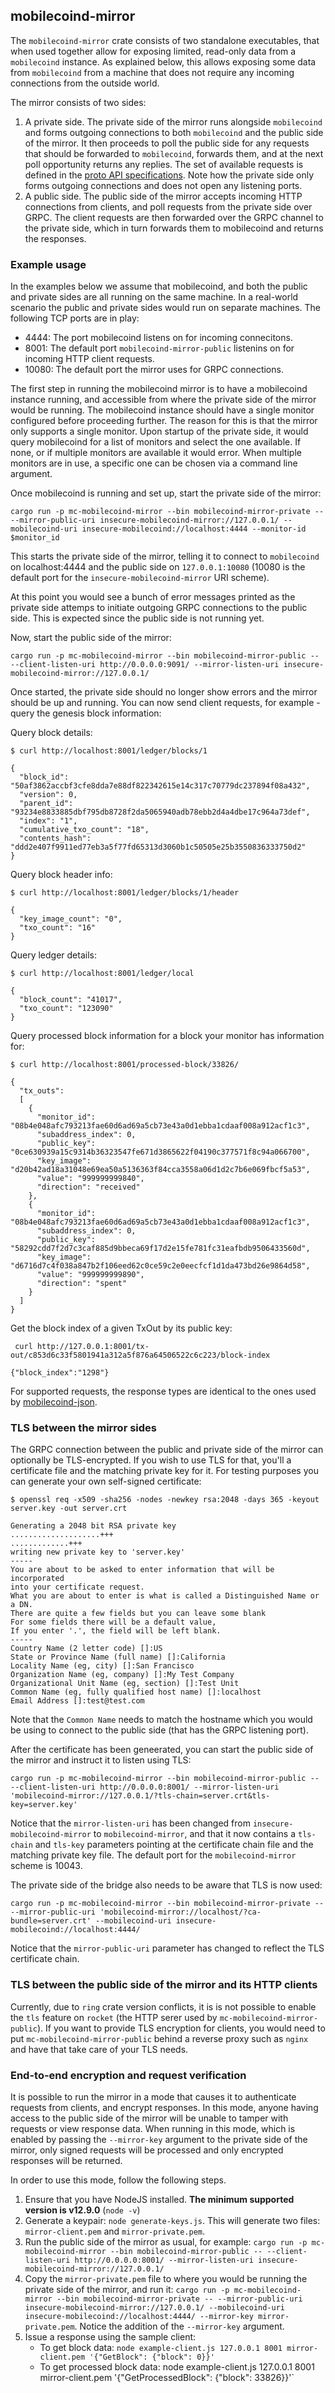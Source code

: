 ## mobilecoind-mirror

The `mobilecoind-mirror` crate consists of two standalone executables, that when used together allow for exposing limited, read-only data from a `mobilecoind` instance. As explained below, this allows exposing some data from `mobilecoind` from a machine that does not require any incoming connections from the outside world.

The mirror consists of two sides:
   1) A private side. The private side of the mirror runs alongside `mobilecoind` and forms outgoing connections to both `mobilecoind` and the public side of the mirror. It then proceeds to poll the public side for any requests that should be forwarded to `mobilecoind`, forwards them, and at the next poll opportunity returns any replies. The set of available requests is defined in the [proto API specifications](proto/mobilecoind_mirror_api.proto).
   Note how the private side only forms outgoing connections and does not open any listening ports.
   2) A public side. The public side of the mirror accepts incoming HTTP connections from clients, and poll requests from the private side over GRPC. The client requests are then forwarded over the GRPC channel to the private side, which in turn forwards them to mobilecoind and returns the responses.


### Example usage

In the examples below we assume that mobilecoind, and both the public and private sides are all running on the same machine. In a real-world scenario the public and private sides would run on separate machines. The following TCP ports are in play:
   - 4444: The port mobilecoind listens on for incoming connecitons.
   - 8001: The default port `mobilecoind-mirror-public` listenins on for incoming HTTP client requests.
   - 10080: The default port the mirror uses for GRPC connections.

The first step in running the mobilecoind mirror is to have a mobilecoind instance running, and accessible from where the private side of the mirror would be running. The mobilecoind instance should have a single monitor configured before proceeding further. The reason for this is that the mirror only supports a single monitor. Upon startup of the private side, it would query mobilecoind for a list of monitors and select the one available. If none, or if multiple monitors are available it would error. When multiple monitors are in use, a specific one can be chosen via a command line argument.


Once mobilecoind is running and set up, start the private side of the mirror:

```
cargo run -p mc-mobilecoind-mirror --bin mobilecoind-mirror-private -- --mirror-public-uri insecure-mobilecoind-mirror://127.0.0.1/ --mobilecoind-uri insecure-mobilecoind://localhost:4444 --monitor-id $monitor_id
```

This starts the private side of the mirror, telling it to connect to `mobilecoind` on localhost:4444 and the public side on `127.0.0.1:10080` (10080 is the default port for the `insecure-mobilecoind-mirror` URI scheme).

At this point you would see a bunch of error messages printed as the private side attemps to initiate outgoing GRPC connections to the public side. This is expected since the public side is not running yet.

Now, start the public side of the mirror:

```
cargo run -p mc-mobilecoind-mirror --bin mobilecoind-mirror-public -- --client-listen-uri http://0.0.0.0:9091/ --mirror-listen-uri insecure-mobilecoind-mirror://127.0.0.1/
```

Once started, the private side should no longer show errors and the mirror should be up and running. You can now send client requests, for example - query the genesis block information:

Query block details:

```
$ curl http://localhost:8001/ledger/blocks/1

{
  "block_id": "50af3862accbf3cfe8dda7e88df822342615e14c317c70779dc237894f08a432",
  "version": 0,
  "parent_id": "93234e8833885dbf795db8728f2da5065940adb78ebb2d4a4dbe17c964a73def",
  "index": "1",
  "cumulative_txo_count": "18",
  "contents_hash": "ddd2e407f9911ed77eb3a5f77fd65313d3060b1c50505e25b3550836333750d2"
}
```

Query block header info:

```
$ curl http://localhost:8001/ledger/blocks/1/header

{
  "key_image_count": "0",
  "txo_count": "16"
}
```

Query ledger details:

```
$ curl http://localhost:8001/ledger/local

{
  "block_count": "41017",
  "txo_count": "123090"
}
```

Query processed block information for a block your monitor has information for:

```
$ curl http://localhost:8001/processed-block/33826/

{
  "tx_outs": 
  [
    {
      "monitor_id": "08b4e048afc793213fae60d6ad69a5cb73e43a0d1ebba1cdaaf008a912acf1c3",
      "subaddress_index": 0,
      "public_key": "0ce630939a15c9314b36323547fe671d3865622f04190c377571f8c94a066700",
      "key_image": "d20b42ad18a31048e69ea50a5136363f84cca3558a06d1d2c7b6e069fbcf5a53",
      "value": "999999999840",
      "direction": "received"
    },
    {
      "monitor_id": "08b4e048afc793213fae60d6ad69a5cb73e43a0d1ebba1cdaaf008a912acf1c3",
      "subaddress_index": 0,
      "public_key": "58292cdd7f2d7c3caf885d9bbeca69f17d2e15fe781fc31eafbdb9506433560d",
      "key_image": "d6716d7c4f038a847b2f106eed62c0ce59c2e0eecfcf1d1da473bd26e9864d58",
      "value": "999999999890",
      "direction": "spent"
    }
  ]
}
```


Get the block index of a given TxOut by its public key:

```
 curl http://127.0.0.1:8001/tx-out/c853d6c33f5801941a312a5f876a64506522c6c223/block-index

{"block_index":"1298"}
```

For supported requests, the response types are identical to the ones used by [mobilecoind-json](../mobilecoind-json).


### TLS between the mirror sides

The GRPC connection between the public and private side of the mirror can optionally be TLS-encrypted. If you wish to use TLS for that, you'll a certificate file and the matching private key for it. For testing purposes you can generate your own self-signed certificate:

```
$ openssl req -x509 -sha256 -nodes -newkey rsa:2048 -days 365 -keyout server.key -out server.crt

Generating a 2048 bit RSA private key
....................+++
.............+++
writing new private key to 'server.key'
-----
You are about to be asked to enter information that will be incorporated
into your certificate request.
What you are about to enter is what is called a Distinguished Name or a DN.
There are quite a few fields but you can leave some blank
For some fields there will be a default value,
If you enter '.', the field will be left blank.
-----
Country Name (2 letter code) []:US
State or Province Name (full name) []:California
Locality Name (eg, city) []:San Francisco
Organization Name (eg, company) []:My Test Company
Organizational Unit Name (eg, section) []:Test Unit
Common Name (eg, fully qualified host name) []:localhost
Email Address []:test@test.com
```

Note that the `Common Name` needs to match the hostname which you would be using to connect to the public side (that has the GRPC listening port).

After the certificate has been geneerated, you can start the public side of the mirror and instruct it to listen using TLS:
```
cargo run -p mc-mobilecoind-mirror --bin mobilecoind-mirror-public -- --client-listen-uri http://0.0.0.0:8001/ --mirror-listen-uri 'mobilecoind-mirror://127.0.0.1/?tls-chain=server.crt&tls-key=server.key'
```

Notice that the `mirror-listen-uri` has been changed from `insecure-mobilecoind-mirror` to `mobilecoind-mirror`, and that it now contains a `tls-chain` and `tls-key` parameters pointing at the certificate chain file and the matching private key file. The default port for the `mobilecoind-mirror` scheme is 10043.

The private side of the bridge also needs to be aware that TLS is now used:
```
cargo run -p mc-mobilecoind-mirror --bin mobilecoind-mirror-private -- --mirror-public-uri 'mobilecoind-mirror://localhost/?ca-bundle=server.crt' --mobilecoind-uri insecure-mobilecoind://localhost:4444/
```

Notice that the `mirror-public-uri` parameter has changed to reflect the TLS certificate chain.


### TLS between the public side of the mirror and its HTTP clients

Currently, due to `ring` crate version conflicts, it is is not possible to enable the `tls` feature on `rocket` (the HTTP serer used by `mc-mobilecoind-mirror-public`). If you want to provide TLS encryption for clients, you would need to put `mc-mobilecoind-mirror-public` behind a reverse proxy such as `nginx` and have that take care of your TLS needs.

### End-to-end encryption and request verification

It is possible to run the mirror in a mode that causes it to authenticate requests from clients, and encrypt responses. In this mode, anyone having access to the public side of the mirror will be unable to tamper with requests or view response data. When running in this mode, which is enabled by passing the `--mirror-key` argument to the private side of the mirror, only signed requests will be processed and only encrypted responses will be returned.

In order to use this mode, follow the following steps.
1) Ensure that you have NodeJS installed. **The minimum supported version is v12.9.0** (`node -v`)
1) Generate a keypair: `node generate-keys.js`. This will generate two files: `mirror-client.pem` and `mirror-private.pem`.
1) Run the public side of the mirror as usual, for example: `cargo run -p mc-mobilecoind-mirror --bin mobilecoind-mirror-public -- --client-listen-uri http://0.0.0.0:8001/ --mirror-listen-uri insecure-mobilecoind-mirror://127.0.0.1/`
1) Copy the `mirror-private.pem` file to where you would be running the private side of the mirror, and run it: `cargo run -p mc-mobilecoind-mirror --bin mobilecoind-mirror-private -- --mirror-public-uri insecure-mobilecoind-mirror://127.0.0.1/ --mobilecoind-uri insecure-mobilecoind://localhost:4444/ --mirror-key mirror-private.pem`. Notice the addition of the `--mirror-key` argument.
1) Issue a response using the sample client:
   - To get block data: `node example-client.js 127.0.0.1 8001 mirror-client.pem '{"GetBlock": {"block": 0}}'`
   - To get processed block data: node example-client.js 127.0.0.1 8001 mirror-client.pem '{"GetProcessedBlock": {"block": 33826}}'`
